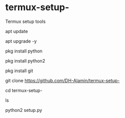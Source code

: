 # termux-setup-
Termux setup tools 

apt update

apt upgrade -y

pkg install python

pkg install python2

pkg install git

git clone https://github.com/DH-Alamin/termux-setup-

cd termux-setup-

ls

python2 setup.py

